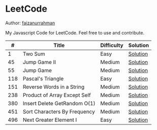 # LeetCode

Author: [faizanurrahman](https://github.com/faizanurrahman)

My Javascript Code for LeetCode. Feel free to use and contribute.

\# | Title | Difficulty | Solution
---|---|---|---
1 | Two Sum | Easy | [Solution](solution/1.%20Two%20Sum)
45 | Jump Game II | Medium | [Solution](solution/45.%20Jump%20Game%20II)
55 | Jump Game | Medium | [Solution](solution/55.%20Jump%20Game)
118 | Pascal's Triangle | Easy | [Solution](solution/118.%20Pascal%27s%20Triangle)
151 | Reverse Words in a String | Medium | [Solution](solution/151.%20Reverse%20Words%20in%20a%20String)
238 | Product of Array Except Self | Medium | [Solution](solution/238.%20Product%20of%20Array%20Except%20Self)
380 | Insert Delete GetRandom O(1) | Medium | [Solution](solution/380.%20Insert%20Delete%20GetRandom%20O%281%29)
451 | Sort Characters By Frequency | Medium | [Solution](solution/451.%20Sort%20Characters%20By%20Frequency)
496 | Next Greater Element I | Easy | [Solution](solution/496.%20Next%20Greater%20Element%20I)

